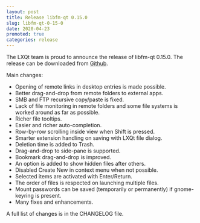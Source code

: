 ```yaml
---
layout: post
title: Release libfm-qt 0.15.0
slug: libfm-qt-0-15-0
date: 2020-04-23
promoted: true
categories: release
---
```

The LXQt team is proud to announce the release of libfm-qt 0.15.0.
The release can be downloaded from [Github](https://github.com/lxqt/libfm-qt/releases).

Main changes:

 * Opening of remote links in desktop entries is made possible.
 * Better drag-and-drop from remote folders to external apps.
 * SMB and FTP recursive copy/paste is fixed.
 * Lack of file monitoring in remote folders and some file systems is worked around as far as possible.
 * Richer file tooltips.
 * Easier and richer auto-completion.
 * Row-by-row scrolling inside view when Shift is pressed.
 * Smarter extension handling on saving with LXQt file dialog.
 * Deletion time is added to Trash.
 * Drag-and-drop to side-pane is supported.
 * Bookmark drag-and-drop is improved.
 * An option is added to show hidden files after others.
 * Disabled Create New in context menu when not possible.
 * Selected items are activated with Enter/Return.
 * The order of files is respected on launching multiple files.
 * Mount passwords can be saved (temporarily or permanently) if gnome-keyring is present.
 * Many fixes and enhancements.


A full list of changes is in the CHANGELOG file.
